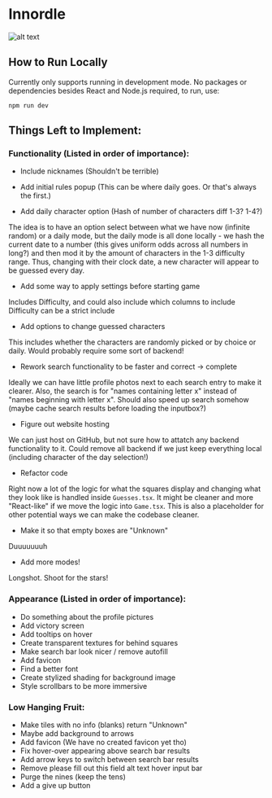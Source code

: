 # Innordle

![alt text](./innordle_react/innordle/WanderingInndle.png)

## How to Run Locally
Currently only supports running in development mode. No packages or dependencies besides React and
Node.js required, to run, use:
```
npm run dev
```

## Things Left to Implement:
### Functionality (Listed in order of importance):

- Include nicknames (Shouldn't be terrible)

- Add initial rules popup (This can be where daily goes. Or that's always the first.)

- Add daily character option (Hash of number of characters diff 1-3? 1-4?)

The idea is to have an option select between what we have now (infinite random) or a daily mode,
but the daily mode is all done locally - we hash the current date to a number (this gives uniform 
odds across all numbers in long?) and then mod it by the amount of characters in the 1-3 difficulty
range. Thus, changing with their clock date, a new character will appear to be guessed every day. 

- Add some way to apply settings before starting game

Includes Difficulty, and could also include which columns to include
Difficulty can be a strict include 

- Add options to change guessed characters

This includes whether the characters are randomly picked or by choice or daily. Would probably require some sort of backend!

- Rework search functionality to be faster and correct -> complete

Ideally we can have little profile photos next to each search entry to make it clearer. Also, the search is for "names containing letter x" instead of "names beginning with letter x". Should also speed up search somehow (maybe cache search results before loading the inputbox?)

- Figure out website hosting

We can just host on GitHub, but not sure how to attatch any backend functionality to it. Could remove all backend if we just keep everything local (including character of the day selection!)

- Refactor code

Right now a lot of the logic for what the squares display and changing what they look like is handled inside `Guesses.tsx`. It might be cleaner and more "React-like" if we move the logic into `Game.tsx`. This is also a placeholder for other potential ways we can make the codebase cleaner.

- Make it so that empty boxes are "Unknown"

Duuuuuuuh

- Add more modes!

Longshot. Shoot for the stars!

### Appearance (Listed in order of importance):
- Do something about the profile pictures
- Add victory screen
- Add tooltips on hover
- Create transparent textures for behind squares
- Make search bar look nicer / remove autofill
- Add favicon
- Find a better font
- Create stylized shading for background image 
- Style scrollbars to be more immersive

### Low Hanging Fruit:
- Make tiles with no info (blanks) return "Unknown"
- Maybe add background to arrows
- Add favicon (We have no created favicon yet tho)
- Fix hover-over appearing above search bar results
- Add arrow keys to switch between search bar results
- Remove please fill out this field alt text hover input bar
- Purge the nines (keep the tens)
- Add a give up button